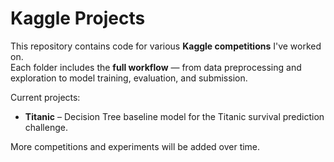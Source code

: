 # Kaggle Projects

This repository contains code for various **Kaggle competitions** I've worked on.  
Each folder includes the **full workflow** — from data preprocessing and exploration to model training, evaluation, and submission.

Current projects:
- **Titanic** – Decision Tree baseline model for the Titanic survival prediction challenge.

More competitions and experiments will be added over time.
